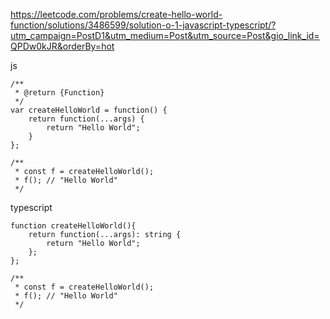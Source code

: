 https://leetcode.com/problems/create-hello-world-function/solutions/3486599/solution-o-1-javascript-typescript/?utm_campaign=PostD1&utm_medium=Post&utm_source=Post&gio_link_id=QPDw0kJR&orderBy=hot



js
```
/**
 * @return {Function}
 */
var createHelloWorld = function() {
    return function(...args) {
        return "Hello World";
    }
};

/**
 * const f = createHelloWorld();
 * f(); // "Hello World"
 */
 ```

 typescript

```
function createHelloWorld(){
    return function(...args): string {
        return "Hello World";
    };
};

/**
 * const f = createHelloWorld();
 * f(); // "Hello World"
 */